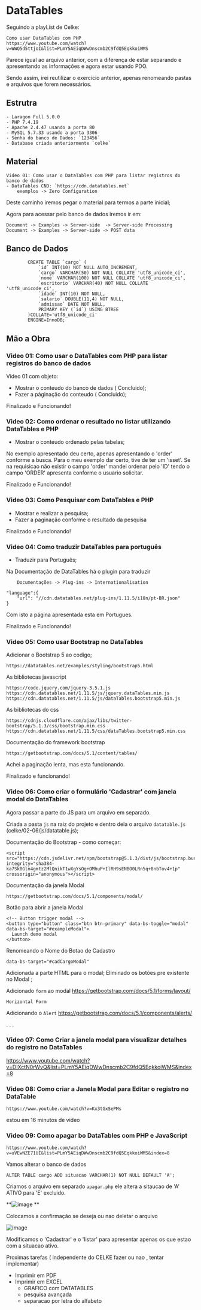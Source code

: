 # DataTables

Seguindo a playList de Celke:  

    Como usar DataTables com PHP
    https://www.youtube.com/watch?v=WWQ5d5ttjoI&list=PLmY5AEiqDWwDnscmb2C9fdQ5EqkkoiWMS

Parece igual ao arquivo anterior,  com a diferença de estar separando  e apresentando  as informações e agora estar usando PDO.

Sendo assim, irei reutilizar o exercicio anterior, apenas renomeando pastas e arquivos que forem necessários.

   

## Estrutra
    - Laragon Full 5.0.0
    - PHP 7.4.19
    - Apache 2.4.47 usando a porta 80
    - MySQL 5.7.33 usando a porta 3306
    - Senha do banco de Dados: `123456`
    - Database criada anteriormente `celke`

## Material
    Video 01: Como usar o DataTables com PHP para listar registros do banco de dados
    - DataTables CND: `https://cdn.datatables.net`
        exemplos -> Zero Configuration

Deste caminho iremos pegar o material para termos a parte inicial;

Agora para acessar pelo banco de dados iremos ir em: 
    
    Document -> Examples -> Server-side  -> Server-side Processing 
    Document -> Examples -> Server-side -> POST data 

## Banco de Dados 

            CREATE TABLE `cargo` (
                `id` INT(10) NOT NULL AUTO_INCREMENT,
                `cargo` VARCHAR(50) NOT NULL COLLATE 'utf8_unicode_ci',
                `nome` VARCHAR(100) NOT NULL COLLATE 'utf8_unicode_ci',
                `escritorio` VARCHAR(40) NOT NULL COLLATE 'utf8_unicode_ci',
                `idade` INT(10) NOT NULL,
                `salario` DOUBLE(11,4) NOT NULL,
                `admissao` DATE NOT NULL,
                PRIMARY KEY (`id`) USING BTREE
            )COLLATE='utf8_unicode_ci'
            ENGINE=InnoDB;
            
            
   
## Mão a Obra

###   Video 01: Como usar o DataTables com PHP para listar registros do banco de dados

Video 01 com objeto:
- Mostrar o conteudo do banco de dados ( Concluido);
- Fazer a páginação do conteudo ( Concluido);

Finalizado e Funcionando!

### Video 02:  Como ordenar o resultado no listar utilizando DataTables e PHP

- Mostrar o conteudo ordenado pelas tabelas;

No exemplo apresentado deu certo, apenas apresentando o 'order' conforme a busca. Para o meu exemplo dar certo, tive de ter um 'isset'. Se na requisicao não existir o campo 'order' mandei ordenar pelo 'ID' tendo o campo 'ORDER' apresenta conforme o usuario solicitar.

Finalizado e Funcionando!

### Video 03: Como Pesquisar com DataTables e PHP

- Mostrar e realizar a pesquisa;
- Fazer a paginação conforme o resultado da pesquisa 

Finalizado e Funcionando!


### Video 04: Como traduzir DataTables para português

- Traduzir para Português;

Na Documentação de DataTables há o plugin para traduzir 

        Documentações -> Plug-ins -> Internationalisation

    "language":{
        "url": "//cdn.datatables.net/plug-ins/1.11.5/i18n/pt-BR.json"
    }

Com isto a página apresentada esta em Portugues.

Finalizado e Funcionando!


### Video 05: Como usar Bootstrap no DataTables

Adicionar o Bootstrap 5 ao codigo;

    https://datatables.net/examples/styling/bootstrap5.html

As bibliotecas javascript

    https://code.jquery.com/jquery-3.5.1.js
    https://cdn.datatables.net/1.11.5/js/jquery.dataTables.min.js
    https://cdn.datatables.net/1.11.5/js/dataTables.bootstrap5.min.js

As bibliotecas do css 

    https://cdnjs.cloudflare.com/ajax/libs/twitter-bootstrap/5.1.3/css/bootstrap.min.css
    https://cdn.datatables.net/1.11.5/css/dataTables.bootstrap5.min.css

Documentação do framework bootstrap 

    https://getbootstrap.com/docs/5.1/content/tables/


Achei a paginação lenta, mas esta funcionando.

Finalizado e funcionando!


### Video 06: Como criar o formulário 'Cadastrar' com janela modal do DataTables

Agora passar a parte do JS para um arquivo em separado. 

Criada a pasta `js` na raiz do projeto e dentro dela o arquivo `datatable.js` (celke/02-06/js/datatable.js);

Documentação do Bootstrap - como começar:

    <script src="https://cdn.jsdelivr.net/npm/bootstrap@5.1.3/dist/js/bootstrap.bundle.min.js" integrity="sha384-ka7Sk0Gln4gmtz2MlQnikT1wXgYsOg+OMhuP+IlRH9sENBO0LRn5q+8nbTov4+1p" crossorigin="anonymous"></script>

Documentação da janela Modal 

    https://getbootstrap.com/docs/5.1/components/modal/


Botão para abrir a janela Modal

    <!-- Button trigger modal -->
    <button type="button" class="btn btn-primary" data-bs-toggle="modal" data-bs-target="#exampleModal">
      Launch demo modal
    </button>


Renomeando o Nome do Botao de Cadastro

    data-bs-target="#cadCargoModal"

Adicionada a parte HTML  para o modal;
Eliminado os botões pre existente no Modal ;

Adicionado `form` ao modal 
    https://getbootstrap.com/docs/5.1/forms/layout/

    Horizontal Form

Adicionando o `Alert`
    https://getbootstrap.com/docs/5.1/components/alerts/

.
.
.



### Video  07: Como Criar a janela modal para visualizar detalhes do registro no DataTables

https://www.youtube.com/watch?v=DIXctN0rWvQ&list=PLmY5AEiqDWwDnscmb2C9fdQ5EqkkoiWMS&index=8



### Video 08: Como criar a Janela Modal para Editar o registro no DataTable

    https://www.youtube.com/watch?v=Kx3tGxSePMs


estou em  16 minutos de video 







### Video 09: Como apagar bo DataTables com PHP e JavaScript 

    https://www.youtube.com/watch?v=uVEwNZE71UI&list=PLmY5AEiqDWwDnscmb2C9fdQ5EqkkoiWMS&index=8


Vamos alterar o banco de dados 

    ALTER TABLE cargo ADD situacao VARCHAR(1) NOT NULL DEFAULT 'A';
    
Criamos o arquivo em separado  `apagar.php`  ele altera a sitaucao de 'A' ATIVO  para 'E' excluido.

**![image](https://user-images.githubusercontent.com/1613816/165668570-c7592634-2922-4c97-a6ef-853bb96b8de7.png)
**


Colocamos a confirmação se deseja ou nao deletar o arquivo

![image](https://user-images.githubusercontent.com/1613816/165668652-8d7b13e6-4ef3-485d-957d-56dda0a787e2.png)


Modificamos o 'Cadastrar' e o 'listar' para apresentar apenas os que estao com a situacao ativo.

Proximas tarefas ( independente do CELKE fazer ou nao , tentar implementar)
- Imprimir em PDF 
- Imprimir em EXCEL
    - GRAFICO  com DATATABLES
    - pesquisa avançada 
    - separacao por letra do alfabeto

